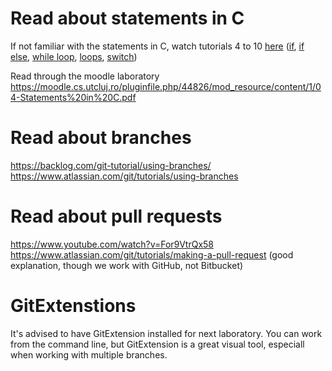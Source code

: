 
# Read about statements in C

If not familiar with the statements in C, watch tutorials 4 to 10 [here](https://www.youtube.com/watch?v=b00HsZvg-V0&list=PL78280D6BE6F05D34&index=1) ([if](https://www.youtube.com/watch?v=K2RfUgCzZR8&list=PL78280D6BE6F05D34&index=4), [if else](https://www.youtube.com/watch?v=SOnpOBvyhDM&list=PL78280D6BE6F05D34&index=5), [while loop](https://www.youtube.com/watch?v=Rtww83GH0BU&list=PL78280D6BE6F05D34&index=6), [loops](https://www.youtube.com/watch?v=z773Xu4-kIY&list=PL78280D6BE6F05D34&index=7), [switch](https://www.youtube.com/watch?v=uw95S87TW8s&list=PL78280D6BE6F05D34&index=8))

Read through the moodle laboratory https://moodle.cs.utcluj.ro/pluginfile.php/44826/mod_resource/content/1/04-Statements%20in%20C.pdf

# Read about branches

https://backlog.com/git-tutorial/using-branches/
https://www.atlassian.com/git/tutorials/using-branches

# Read about pull requests 

https://www.youtube.com/watch?v=For9VtrQx58
https://www.atlassian.com/git/tutorials/making-a-pull-request (good explanation, though we work with GitHub, not Bitbucket)

# GitExtenstions
It's advised to have GitExtension installed for next laboratory. You can work from the command line, but GitExtension is a great visual tool, especiall when working with multiple branches.
